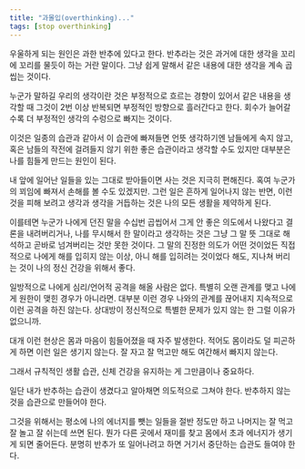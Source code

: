 ```yaml
---
title: "과몰입(overthinking)..."
tags: [stop overthinking]
---
```


우울하게 되는 원인은 과한 반추에 있다고 한다. 반추라는 것은 과거에 대한 생각을 꼬리에 꼬리를 물듯이 하는 거란 말이다. 그냥 쉽게 말해서 같은 내용에 대한 생각을 계속 곱씹는 것이다.

누군가 말하길 우리의 생각이란 것은 부정적으로 흐르는 경향이 있어서 같은 내용을 생각할 때 그것이 2번 이상 반복되면 부정적인 방향으로 흘러간다고 한다. 회수가 늘어갈 수록 더 부정적인 생각의 수렁으로 빠지는 것이다.

이것은 일종의 습관과 같아서 이 습관에 빠져들면 언뜻 생각하기엔 남들에게 속지 않고, 혹은 남들의 작전에 걸려들지 않기 위한 좋은 습관이라고 생각할 수도 있지만 대부분은 나를 힘들게 만드는 원인이 된다.

내 앞에 일어난 일들을 있는 그대로 받아들이면 사는 것은 지극히 편해진다. 혹여 누군가의 꾀임에 빠져서 손해를 볼 수도 있겠지만. 그런 일은 흔하게 일어나지 않는 반면, 이런 것을 피해 보려고 생각과 생각을 거듭하는 것은 나의 모든 생활을 제약하게 된다. 

이를테면 누군가 나에게 던진 말을 수십번 곱씹어서 그게 안 좋은 의도에서 나왔다고 결론을 내려버리거나, 나를 무시해서 한 말이라고 생각하는 것은 그냥 그 말 뜻 그대로 해석하고 곧바로 넘겨버리는 것만 못한 것이다. 그 말의 진정한 의도가 어떤 것이었든 직접적으로 나에게 해를 입히지 않는 이상, 아니 해를 입히려는 것이었다 해도, 지나쳐 버리는 것이 나의 정신 건강을 위해서 좋다.

일방적으로 나에게 심리/언어적 공격을 해올 사람은 없다. 특별히 오랜 관계를 맺고 나에게 원한이 맺힌 경우가 아니라면. 대부분 이런 경우 나와의 관계를 끊어내지 지속적으로 이런 공격을 하진 않는다. 상대방이 정신적으로 특별한 문제가 있지 않는 한 그럴 이유가 없으니까. 

대개 이런 현상은 몸과 마음이 힘들어졌을 때 자주 발생한다. 적어도 몸이라도 덜 피곤하게 하면 이런 일은 생기지 않는다. 잘 자고 잘 먹고만 해도 여간해서 빠지지 않는다. 

그래서 규칙적인 생활 습관, 신체 건강을 유지하는 게 그만큼이나 중요하다. 

일단 내가 반추하는 습관이 생겼다고 알아채면 의도적으로 그쳐야 한다. 반추하지 않는 것을 습관으로 만들어야 한다.

그것을 위해서는 평소에 나의 에너지를 뺏는 일들을 절반 정도만 하고 나머지는 잘 먹고 잘 놀고 잘 쉬는데 쓰면 된다. 뭔가 다른 곳에서 재미를 찾고 몸에서 초과 에너지가 생기게 되면 줄어든다. 분명히 반추가 또 일어나려고 하면 거기서 중단하는 습관도 들여야 한다.